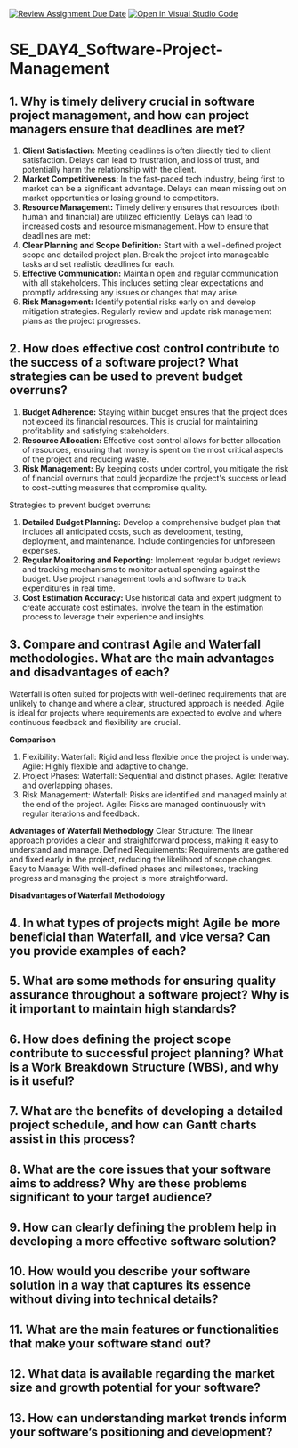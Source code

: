 [![Review Assignment Due Date](https://classroom.github.com/assets/deadline-readme-button-22041afd0340ce965d47ae6ef1cefeee28c7c493a6346c4f15d667ab976d596c.svg)](https://classroom.github.com/a/9pw6JKcu)
[![Open in Visual Studio Code](https://classroom.github.com/assets/open-in-vscode-2e0aaae1b6195c2367325f4f02e2d04e9abb55f0b24a779b69b11b9e10269abc.svg)](https://classroom.github.com/online_ide?assignment_repo_id=15731567&assignment_repo_type=AssignmentRepo)
# SE_DAY4_Software-Project-Management
## 1. Why is timely delivery crucial in software project management, and how can project managers ensure that deadlines are met?
1. **Client Satisfaction:** Meeting deadlines is often directly tied to client satisfaction. Delays can lead to frustration, and loss of trust, and potentially harm the relationship with the client.
2. **Market Competitiveness:** In the fast-paced tech industry, being first to market can be a significant advantage. Delays can mean missing out on market opportunities or losing ground to competitors.
3. **Resource Management:** Timely delivery ensures that resources (both human and financial) are utilized efficiently. Delays can lead to increased costs and resource mismanagement.
How to ensure that deadlines are met:
1. **Clear Planning and Scope Definition:** Start with a well-defined project scope and detailed project plan. Break the project into manageable tasks and set realistic deadlines for each.
2. **Effective Communication:** Maintain open and regular communication with all stakeholders. This includes setting clear expectations and promptly addressing any issues or changes that may arise.
3. **Risk Management:** Identify potential risks early on and develop mitigation strategies. Regularly review and update risk management plans as the project progresses.

## 2. How does effective cost control contribute to the success of a software project? What strategies can be used to prevent budget overruns?

1. **Budget Adherence:** Staying within budget ensures that the project does not exceed its financial resources. This is crucial for maintaining profitability and satisfying stakeholders.
2. **Resource Allocation:** Effective cost control allows for better allocation of resources, ensuring that money is spent on the most critical aspects of the project and reducing waste.
3. **Risk Management:** By keeping costs under control, you mitigate the risk of financial overruns that could jeopardize the project's success or lead to cost-cutting measures that compromise quality.

Strategies to prevent budget overruns:
1. **Detailed Budget Planning:** Develop a comprehensive budget plan that includes all anticipated costs, such as development, testing, deployment, and maintenance. Include contingencies for unforeseen expenses.
2. **Regular Monitoring and Reporting:** Implement regular budget reviews and tracking mechanisms to monitor actual spending against the budget. Use project management tools and software to track expenditures in real time.
3. **Cost Estimation Accuracy:** Use historical data and expert judgment to create accurate cost estimates. Involve the team in the estimation process to leverage their experience and insights.

## 3. Compare and contrast Agile and Waterfall methodologies. What are the main advantages and disadvantages of each?
Waterfall is often suited for projects with well-defined requirements that are unlikely to change and where a clear, structured approach is needed.
Agile is ideal for projects where requirements are expected to evolve and where continuous feedback and flexibility are crucial.

**Comparison**
1. Flexibility:
Waterfall: Rigid and less flexible once the project is underway.
Agile: Highly flexible and adaptive to change.
2. Project Phases:
Waterfall: Sequential and distinct phases.
Agile: Iterative and overlapping phases.
3. Risk Management:
Waterfall: Risks are identified and managed mainly at the end of the project.
Agile: Risks are managed continuously with regular iterations and feedback.

**Advantages of Waterfall Methodology**
Clear Structure: The linear approach provides a clear and straightforward process, making it easy to understand and manage.
Defined Requirements: Requirements are gathered and fixed early in the project, reducing the likelihood of scope changes.
Easy to Manage: With well-defined phases and milestones, tracking progress and managing the project is more straightforward.

**Disadvantages of Waterfall Methodology**


## 4. In what types of projects might Agile be more beneficial than Waterfall, and vice versa? Can you provide examples of each?
## 5. What are some methods for ensuring quality assurance throughout a software project? Why is it important to maintain high standards?
## 6. How does defining the project scope contribute to successful project planning? What is a Work Breakdown Structure (WBS), and why is it useful?
## 7. What are the benefits of developing a detailed project schedule, and how can Gantt charts assist in this process?
## 8. What are the core issues that your software aims to address? Why are these problems significant to your target audience?
## 9. How can clearly defining the problem help in developing a more effective software solution?
## 10. How would you describe your software solution in a way that captures its essence without diving into technical details?
## 11. What are the main features or functionalities that make your software stand out?
## 12. What data is available regarding the market size and growth potential for your software?
## 13. How can understanding market trends inform your software’s positioning and development?
